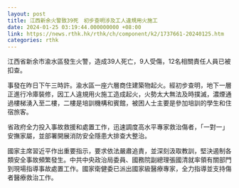 ```yaml
---
layout: post
title: 江西新余火警致39死　初步查明涉及工人違規用火施工
date: 2024-01-25 03:19:44.000000000 +08:00
link: https://news.rthk.hk/rthk/ch/component/k2/1737661-20240125.htm
categories: rthk
---
```


江西省新余市渝水區發生火警，造成39人死亡，9人受傷，12名相關責任人員已被扣查。

事發在昨日下午三時許。渝水區一座六層商住建築物起火。經初步查明，地下一層正進行冷庫裝修，因工人違規用火施工造成起火，火勢太大無法及時撲滅，濃煙通過樓梯湧入至二樓，二樓是培訓機構和賓館，被困人士主要是參加培訓的學生和住宿旅客。

省政府全力投入事故救援和處置工作，迅速調度高水平專家救治傷者，「一對一」安撫家屬，並部署開展消防安全隱患大排查大整治。

國家主席習近平作出重要指示，要求依法嚴肅追責，並深刻汲取教訓，堅決遏制各類安全事故頻繁發生。中共中央政治局委員、國務院副總理張國清就率領有關部門到現場指導事故處置工作。國家衛健委已派出國家級醫療專家，全力指導並支持傷者醫療救治工作。
